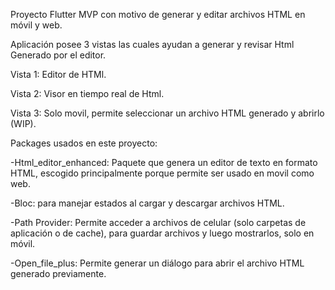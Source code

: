 Proyecto Flutter MVP con motivo de generar y editar archivos HTML en móvil y web.

Aplicación posee 3 vistas las cuales ayudan a generar y revisar Html Generado por el editor.

Vista 1: Editor de HTMl.

Vista 2: Visor en tiempo real de Html.

Vista 3: Solo movil, permite seleccionar un archivo HTML generado y abrirlo (WIP).

Packages usados en este proyecto:

-Html_editor_enhanced: Paquete que genera un editor de texto en formato HTML, escogido principalmente porque permite ser usado en movil como web.

-Bloc: para manejar estados al cargar y descargar archivos HTML.

-Path Provider: Permite acceder a archivos de celular (solo carpetas de aplicación o de cache), para guardar archivos y luego mostrarlos, solo en móvil.

-Open_file_plus: Permite generar un diálogo para abrir el archivo HTML generado previamente.
